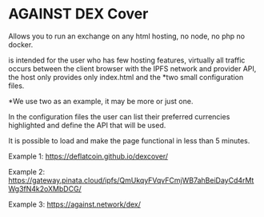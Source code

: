 
# AGAINST DEX Cover

Allows you to run an exchange on any html hosting, no node, no php no docker.

is intended for the user who has few hosting features, virtually all traffic occurs between the client browser with the IPFS network and provider API, the host only provides only index.html and the *two small configuration files.

*We use two as an example, it may be more or just one.

In the configuration files the user can list their preferred currencies highlighted and define the API that will be used.

It is possible to load and make the page functional in less than 5 minutes.

Example 1: https://deflatcoin.github.io/dexcover/

Example 2: https://gateway.pinata.cloud/ipfs/QmUkqyFVqvFCmjWB7ahBeiDayCd4rMtWg3fN4k2oXMbDCG/

Example 3: https://against.network/dex/



